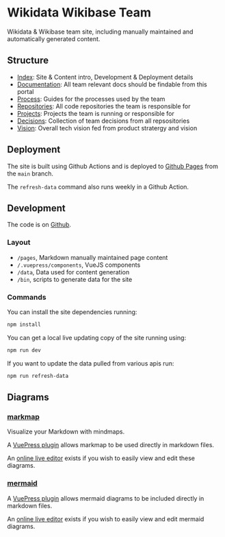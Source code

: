 # Wikidata Wikibase Team

Wikidata & Wikibase team site, including manually maintained and automatically generated content.

## Structure

- [Index](./): Site & Content intro, Development & Deployment details
- [Documentation](./documentation): All team relevant docs should be findable from this portal
- [Process](./process): Guides for the processes used by the team
- [Repositories](./repositories): All code repositories the team is responsible for
- [Projects](./projects): Projects the team is running or responsible for
- [Decisions](./decisions): Collection of team decisions from all repsositories
- [Vision](./vision): Overall tech vision fed from product stratergy and vision

## Deployment

The site is built using Github Actions and is deployed to [Github Pages](https://wmde.github.io/wikidata-wikibase-team/) from the `main` branch.

The `refresh-data` command also runs weekly in a Github Action.

## Development

The code is on [Github](https://github.com/wmde/wikidata-wikibase-team).

### Layout

- `/pages`, Markdown manually maintained page content
- `/.vuepress/components`, VueJS components
- `/data`, Data used for content generation
- `/bin`, scripts to generate data for the site

### Commands

You can install the site dependencies running:

```sh
npm install
```

You can get a local live updating copy of the site running using:

```sh
npm run dev
```

If you want to update the data pulled from various apis run:

```sh
npm run refresh-data
```

## Diagrams

### [markmap](https://markmap.js.org/)

Visualize your Markdown with mindmaps.

A [VuePress plugin](https://www.npmjs.com/package/vuepress-plugin-markmap) allows markmap to be used directly in markdown files.

An [online live editor](https://markmap.js.org/repl) exists if you wish to easily view and edit these diagrams.

### [mermaid](https://mermaid-js.github.io/mermaid/#/)

A [VuePress plugin](https://vuepress-plugin-mermaidjs.efrane.com/) allows mermaid diagrams to be included directly in markdown files.

An [online live editor](https://mermaid-js.github.io/mermaid-live-editor/) exists if you wish to easily view and edit mermaid diagrams.
